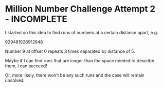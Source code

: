Million Number Challenge Attempt 2 - INCOMPLETE
===============================================

I started on this idea to find runs of numbers at a certain distance apart, e.g.

929481928912948

Number 9 at offset 0 repeats 3 times separated by distance of 5.

Maybe if I can find runs that are longer than the space needed to describe them, I can succeed!

Or, more likely, there won't be any such runs and the case will remain unsolved.